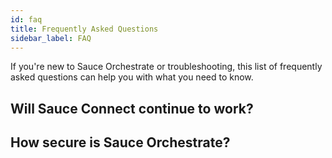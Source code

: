 ```yaml
---
id: faq
title: Frequently Asked Questions
sidebar_label: FAQ
---
```


If you're new to Sauce Orchestrate or troubleshooting, this list of frequently asked questions can help you with what you need to know.

## Will Sauce Connect continue to work?

## How secure is Sauce Orchestrate?
